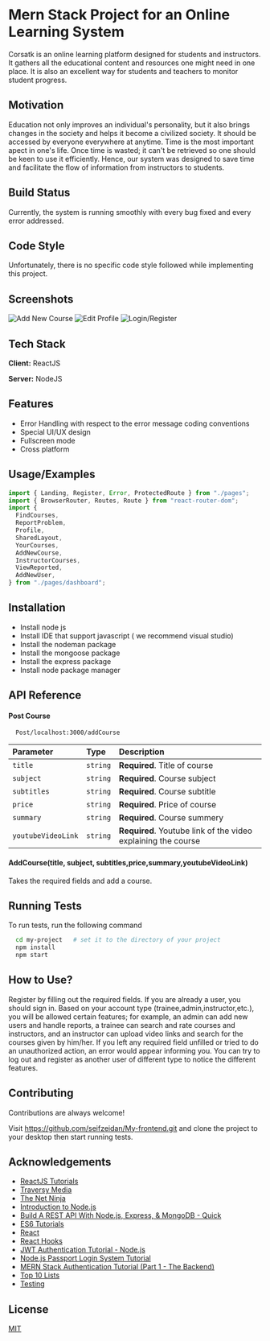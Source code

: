 
# Mern Stack Project for an Online Learning System

Corsatk is an online learning platform designed for students and instructors. It gathers all the educational content and resources one might need in one place. It is also an excellent way for students and teachers to monitor student progress.




## Motivation
Education not only improves an individual's personality, but it also brings changes in the society and helps it become a civilized society. It should be accessed by everyone everywhere at anytime. Time is the most important apect in one's life. Once time is wasted; it can't be retrieved so one should be keen to use it efficiently. Hence, our system was designed to save time and facilitate the flow of information from instructors to students.  
## Build Status
Currently, the system is running smoothly with every bug fixed and every error addressed.
## Code Style
Unfortunately, there is no specific code style followed while implementing this project.
## Screenshots

![Add New Course](https://github.com/seifzeidan/My-frontend/blob/main/WhatsApp%20Image%202023-01-18%20at%2001.00.30%20(1).jpeg)
![Edit Profile](https://github.com/seifzeidan/My-frontend/blob/main/WhatsApp%20Image%202023-01-18%20at%2001.00.30%20(2).jpeg)
![Login/Register](https://github.com/seifzeidan/My-frontend/blob/main/WhatsApp%20Image%202023-01-18%20at%2001.00.30.jpeg)


## Tech Stack

**Client:** ReactJS

**Server:** NodeJS


## Features

- Error Handling with respect to the error message coding conventions
- Special UI/UX design
- Fullscreen mode
- Cross platform


## Usage/Examples

```javascript
import { Landing, Register, Error, ProtectedRoute } from "./pages";
import { BrowserRouter, Routes, Route } from "react-router-dom";
import {
  FindCourses,
  ReportProblem,
  Profile,
  SharedLayout,
  YourCourses,
  AddNewCourse,
  InstructorCourses,
  ViewReported,
  AddNewUser,
} from "./pages/dashboard";
```


## Installation
- Install node js 
- Install IDE that support javascript ( we recommend visual studio)
- Install the nodeman package
- Install the mongoose package
- Install the express package
- Install node package manager

    
## API Reference

#### Post Course

```http
  Post/localhost:3000/addCourse
```

| Parameter | Type     | Description                       |
| :-------- | :------- | :-------------------------------- |
| `title`      | `string` | **Required**. Title of course |
| `subject`      | `string` | **Required**. Course subject |
| `subtitles`      | `string` | **Required**. Course subtitle |
| `price`      | `string` | **Required**. Price of course |
| `summary`      | `string` | **Required**. Course summery |
| `youtubeVideoLink`      | `string` | **Required**. Youtube link of the video explaining the course |

#### AddCourse(title, subject, subtitles,price,summary,youtubeVideoLink)

Takes the required fields and add a course.


## Running Tests

To run tests, run the following command

```bash
  cd my-project   # set it to the directory of your project
  npm install 
  npm start
```


## How to Use?
Register by filling out the required fields. If you are already a user, you should sign in. Based on your account type (trainee,admin,instructor,etc.), you will be allowed certain features; for example, an admin can add new users and handle reports, a trainee can search and rate courses and instructors, and an instructor can upload video links and search for the courses given by him/her. If you left any required field unfilled or tried to do an unauthorized action, an error would appear informing you. You can try to log out and register as another user of different type to notice the different features.
## Contributing

Contributions are always welcome!

Visit https://github.com/seifzeidan/My-frontend.git and clone the project to your desktop then start running tests.



## Acknowledgements

 - [ReactJS Tutorials](https://www.geeksforgeeks.org/reactjs-tutorials/)
 - [Traversy Media](https://www.youtube.com/channel/UC29ju8bIPH5as8OGnQzwJyA)
 - [The Net Ninja](https://www.youtube.com/channel/UCW5YeuERMmlnqo4oq8vwUpg  )
 - [Introduction to Node.js](https://www.youtube.com/playlist?list=PLZlA0Gpn_vH_uZs4vJMIhcinABSTUH2bY)
 - [Build A REST API With Node.js, Express, & MongoDB - Quick](https://www.youtube.com/watch?v=fgTGADljAeg)
 - [ES6 Tutorials](https://www.youtube.com/playlist?list=PLZlA0Gpn_vH-0FlQnruw2rd1HuiYJHHkm)
 - [React](https://www.youtube.com/playlist?list=PLZlA0Gpn_vH_NT5zPVp18nGe_W9LqBDQK)
 - [React Hooks](https://www.youtube.com/playlist?list=PLZlA0Gpn_vH8EtggFGERCwMY5u5hOjf-h)
 - [JWT Authentication Tutorial - Node.js](https://www.youtube.com/watch?v=mbsmsi7l3r4)
 - [Node.js Passport Login System Tutorial](https://www.youtube.com/watch?v=-RCnNyD0L-s)
 - [MERN Stack Authentication Tutorial (Part 1 - The Backend)](https://dev.to/salarc123/mern-stack-authentication-tutorial-part-1-the-backend-1c57)
 - [Top 10 Lists](https://www.youtube.com/playlist?list=PLZlA0Gpn_vH_ma_XO-GLSpL9L06ii4mAp)
 - [Testing](https://www.youtube.com/playlist?list=PLZlA0Gpn_vH_63f0HH-dUtkininO7GO6f)


## License

[MIT](https://choosealicense.com/licenses/mit/)

